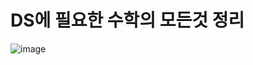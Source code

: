 # DS에 필요한 수학의 모든것 정리
 ![image](https://user-images.githubusercontent.com/109457820/225556926-422a9624-b3e6-4de3-9975-e9532f678373.png)
